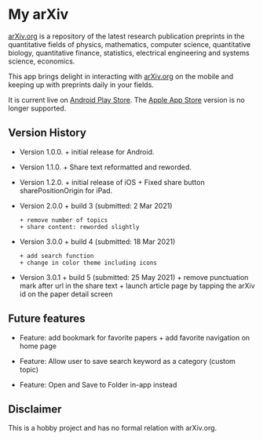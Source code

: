 # My arXiv

[arXiv.org](https://arxiv.org/) is a repository of the latest research publication preprints in the quantitative fields of physics, mathematics, computer science, quantitative biology, quantitative finance, statistics, electrical engineering and systems science, economics.

This app brings delight in interacting with [arXiv.org](https://arxiv.org/) on the mobile and keeping up with preprints daily in your fields.

It is current live on [Android Play Store](https://play.google.com/store/apps/details?id=org.yuguang.my_arxiv). The [Apple App Store](https://apps.apple.com/au/app/my-arxiv/id1537953839) version is no longer supported.

## Version History

- Version 1.0.0. + initial release for Android.

- Version 1.1.0. + Share text reformatted and reworded.

- Version 1.2.0. + initial release of iOS + Fixed share button sharePositionOrigin for iPad.

- Version 2.0.0 + build 3 (submitted: 2 Mar 2021)

      + remove number of topics
      + share content: reworded slightly

- Version 3.0.0 + build 4 (submitted: 18 Mar 2021)

      + add search function
      + change in color theme including icons

- Version 3.0.1 + build 5 (submitted: 25 May 2021) + remove punctuation mark after url in the share text + launch article page by tapping the arXiv id on the paper detail screen

## Future features

- Feature: add bookmark for favorite papers + add favorite navigation on home page

- Feature: Allow user to save search keyword as a category (custom topic)

- Feature: Open and Save to Folder in-app instead

## Disclaimer

This is a hobby project and has no formal relation with arXiv.org.
